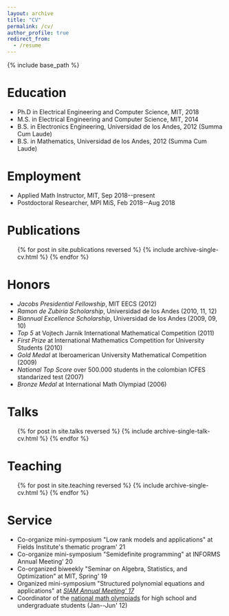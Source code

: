 ```yaml
---
layout: archive
title: "CV"
permalink: /cv/
author_profile: true
redirect_from:
  - /resume
---
```


{% include base_path %}

Education
======
* Ph.D in Electrical Engineering and Computer Science, MIT, 2018
* M.S. in Electrical Engineering and Computer Science, MIT, 2014
* B.S. in Electronics Engineering, Universidad de los Andes, 2012 (Summa Cum Laude)
* B.S. in Mathematics, Universidad de los Andes, 2012 (Summa Cum Laude)

Employment
======
* Applied Math Instructor, MIT, Sep 2018--present
* Postdoctoral Researcher, MPI MiS, Feb 2018--Aug 2018

Publications
======
  <ul>{% for post in site.publications reversed %}
    {% include archive-single-cv.html %}
  {% endfor %}</ul>
  
Honors
======
* *Jacobs Presidential Fellowship*, MIT EECS (2012)
* *Ramon de Zubiria Scholarship*, Universidad de los Andes (2010, 11, 12)
* *Biannual Excellence Scholarship*, Universidad de los Andes (2009, 09, 10)
* *Top 5* at Vojtech Jarnik International Mathematical Competition (2011)
* *First Prize* at International Mathematics Competition for University Students (2010)
* *Gold Medal* at Iberoamerican University Mathematical Competition (2009)
* *National Top Score* over 500.000 students in the colombian ICFES standarized test (2007)
* *Bronze Medal* at International Math Olympiad (2006)

Talks
======
  <ul>{% for post in site.talks reversed %}
    {% include archive-single-talk-cv.html %}
  {% endfor %}</ul>
  
Teaching
======
  <ul>{% for post in site.teaching reversed %}
    {% include archive-single-cv.html %}
  {% endfor %}</ul>
  
Service
======
* Co-organize mini-symposium "Low rank models and applications" at Fields Institute's thematic program' 21
* Co-organize mini-symposium "Semidefinite programming" at INFORMS Annual Meeting’ 20
* Co-organized biweekly "Seminar on Algebra, Statistics, and Optimization" at MIT, Spring' 19
* Organized mini-symposium "Structured polynomial equations and applications" at [*SIAM Annual Meeting' 17*](http://meetings.siam.org/sess/dsp_programsess.cfm?SESSIONCODE=23516)
* Coordinator of the [national math olympiads](http://oc.uan.edu.co/) for high school and undergraduate students (Jan--Jun' 12)
